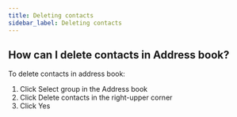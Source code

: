 ```yaml
---
title: Deleting contacts
sidebar_label: Deleting contacts
---
```


## How can I delete contacts in Address book? 
To delete contacts in address book:
1.	Click Select group in the Address book
2.	Click Delete contacts in the right-upper corner
3.	Click Yes

